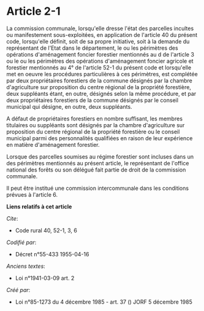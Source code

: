 # Article 2-1

La commission communale, lorsqu'elle dresse l'état des parcelles incultes ou manifestement sous-exploitées, en application de
l'article 40 du présent code, lorsqu'elle définit, soit de sa propre initiative, soit à la demande du représentant de l'Etat
dans le département, le ou les périmètres des opérations d'aménagement foncier forestier mentionnés au d de l'article 3 ou le
ou les périmètres des opérations d'aménagement foncier agricole et forestier mentionnés au 4° de l'article 52-1 du présent
code et lorsqu'elle met en oeuvre les procédures particulières à ces périmètres, est complétée par deux propriétaires
forestiers de la commune désignés par la chambre d'agriculture sur proposition du centre régional de la propriété forestière,
deux suppléants étant, en outre, désignés selon la même procédure, et par deux propriétaires forestiers de la commune
désignés par le conseil municipal qui désigne, en outre, deux suppléants.

A défaut de propriétaires forestiers en nombre suffisant, les membres titulaires ou suppléants sont désignés par la chambre
d'agriculture sur proposition du centre régional de la propriété forestière ou le conseil municipal parmi des personnalités
qualifiées en raison de leur expérience en matière d'aménagement forestier.

Lorsque des parcelles soumises au régime forestier sont incluses dans un des périmètres mentionnés au présent article, le
représentant de l'office national des forêts ou son délégué fait partie de droit de la commission communale.

Il peut être institué une commission intercommunale dans les conditions prévues à l'article 6.

**Liens relatifs à cet article**

_Cite_:

  - Code rural 40, 52-1, 3, 6

_Codifié par_:

  - Décret n°55-433 1955-04-16

_Anciens textes_:

  - Loi n°1941-03-09 art. 2

_Créé par_:

  - Loi n°85-1273 du 4 décembre 1985 - art. 37 () JORF 5 décembre 1985
